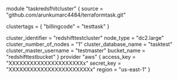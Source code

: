 module "taskredsfhitcluster" {
  source = "github.com/arunkumarc4484/terraformtask.git"

  clustertags = {
    "billingcode" = "testtask"
  }

  cluster_identifier      = "redshifttestcluster"
  node_type               = "dc2.large"
  cluster_number_of_nodes = "1"
  cluster_database_name   = "tasktest"
  cluster_master_username = "testmaster"
  bucket_name             = "redshifttestbucket"
}
provider "aws" {
  access_key = "XXXXXXXXXXXXXXXXXXXXXx"
  secret_key = "XXXXXXXXXXXXXXXXXXXXXXXx"
  region     = "us-east-1"
}
